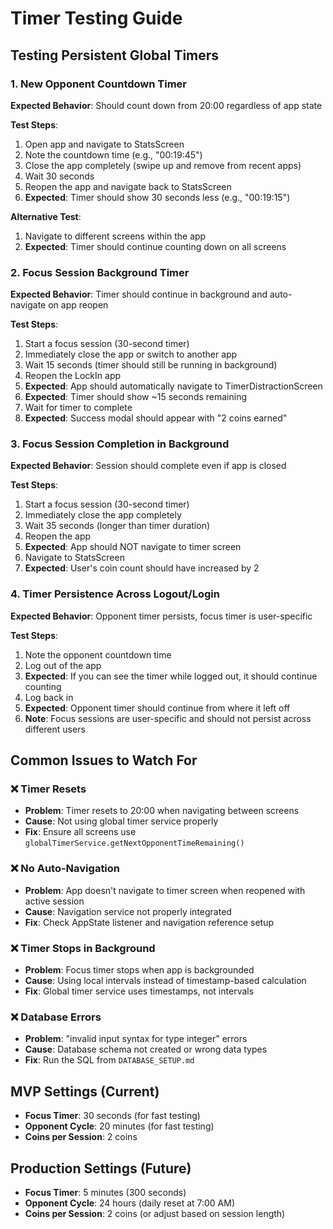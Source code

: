 # Timer Testing Guide

## Testing Persistent Global Timers

### 1. New Opponent Countdown Timer
**Expected Behavior**: Should count down from 20:00 regardless of app state

**Test Steps**:
1. Open app and navigate to StatsScreen
2. Note the countdown time (e.g., "00:19:45")
3. Close the app completely (swipe up and remove from recent apps)
4. Wait 30 seconds
5. Reopen the app and navigate back to StatsScreen
6. **Expected**: Timer should show 30 seconds less (e.g., "00:19:15")

**Alternative Test**:
1. Navigate to different screens within the app
2. **Expected**: Timer should continue counting down on all screens

### 2. Focus Session Background Timer
**Expected Behavior**: Timer should continue in background and auto-navigate on app reopen

**Test Steps**:
1. Start a focus session (30-second timer)
2. Immediately close the app or switch to another app
3. Wait 15 seconds (timer should still be running in background)
4. Reopen the LockIn app
5. **Expected**: App should automatically navigate to TimerDistractionScreen
6. **Expected**: Timer should show ~15 seconds remaining
7. Wait for timer to complete
8. **Expected**: Success modal should appear with "2 coins earned"

### 3. Focus Session Completion in Background
**Expected Behavior**: Session should complete even if app is closed

**Test Steps**:
1. Start a focus session (30-second timer)
2. Immediately close the app completely
3. Wait 35 seconds (longer than timer duration)
4. Reopen the app
5. **Expected**: App should NOT navigate to timer screen
6. Navigate to StatsScreen
7. **Expected**: User's coin count should have increased by 2

### 4. Timer Persistence Across Logout/Login
**Expected Behavior**: Opponent timer persists, focus timer is user-specific

**Test Steps**:
1. Note the opponent countdown time
2. Log out of the app
3. **Expected**: If you can see the timer while logged out, it should continue counting
4. Log back in
5. **Expected**: Opponent timer should continue from where it left off
6. **Note**: Focus sessions are user-specific and should not persist across different users

## Common Issues to Watch For

### ❌ Timer Resets
- **Problem**: Timer resets to 20:00 when navigating between screens
- **Cause**: Not using global timer service properly
- **Fix**: Ensure all screens use `globalTimerService.getNextOpponentTimeRemaining()`

### ❌ No Auto-Navigation
- **Problem**: App doesn't navigate to timer screen when reopened with active session
- **Cause**: Navigation service not properly integrated
- **Fix**: Check AppState listener and navigation reference setup

### ❌ Timer Stops in Background
- **Problem**: Focus timer stops when app is backgrounded
- **Cause**: Using local intervals instead of timestamp-based calculation
- **Fix**: Global timer service uses timestamps, not intervals

### ❌ Database Errors
- **Problem**: "invalid input syntax for type integer" errors
- **Cause**: Database schema not created or wrong data types
- **Fix**: Run the SQL from `DATABASE_SETUP.md`

## MVP Settings (Current)

- **Focus Timer**: 30 seconds (for fast testing)
- **Opponent Cycle**: 20 minutes (for fast testing)
- **Coins per Session**: 2 coins

## Production Settings (Future)

- **Focus Timer**: 5 minutes (300 seconds)
- **Opponent Cycle**: 24 hours (daily reset at 7:00 AM)
- **Coins per Session**: 2 coins (or adjust based on session length) 